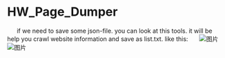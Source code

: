 # HW_Page_Dumper
``` ```
``` ```
if we need to save some json-file.
you can look at this tools.
it will be help you crawl website information and save as list.txt.
like this:
``` ```
``` ```
![图片](https://user-images.githubusercontent.com/69577632/183648113-7af4e8ec-38b4-443e-9f84-5cb185b599cd.png)
![图片](https://user-images.githubusercontent.com/69577632/183649107-24dd0be2-7568-42d1-9581-968757a0d8b5.png)


